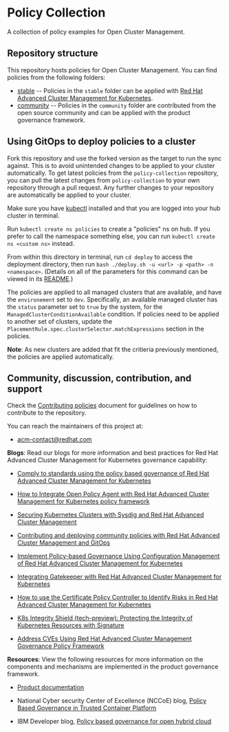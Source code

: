 # Policy Collection

A collection of policy examples for Open Cluster Management.

## Repository structure

This repository hosts policies for Open Cluster Management. You can find policies from the following folders:

* [stable](stable) -- Policies in the `stable` folder can be applied with [Red Hat Advanced Cluster Management for Kubernetes](https://www.redhat.com/en/technologies/management/advanced-cluster-management).
* [community](community) -- Policies in the `community` folder are contributed from the open source community and can be applied with the product governance framework.

## Using GitOps to deploy policies to a cluster

Fork this repository and use the forked version as the target to run the sync against. This is to avoid unintended changes to be applied to your cluster automatically. To get latest policies from the `policy-collection` repository, you can pull the latest changes from `policy-collection` to your own repository through a pull request. Any further changes to your repository are automatically be applied to your cluster.

Make sure you have [kubectl](https://kubernetes.io/docs/tasks/tools/install-kubectl/) installed and that you are logged into your hub cluster in terminal.

Run `kubectl create ns policies` to create a "policies" ns on hub. If you prefer to call the namespace something else, you can run `kubectl create ns <custom ns>` instead.

From within this directory in terminal, run `cd deploy` to access the deployment directory, then run `bash ./deploy.sh -u <url> -p <path> -n <namespace>`. (Details on all of the parameters for this command can be viewed in its [README](deploy/README.md).)

The policies are applied to all managed clusters that are available, and have the `environement` set to `dev`. Specifically, an available managed cluster has the `status` parameter set to `true` by the system, for the `ManagedClusterConditionAvailable` condition. If policies need to be applied to another set of clusters, update the `PlacementRule.spec.clusterSelector.matchExpressions` section in the policies.

**Note**: As new clusters are added that fit the critieria previously mentioned, the policies are applied automatically. 

## Community, discussion, contribution, and support

Check the [Contributing policies](CONTRIBUTING.md) document for guidelines on how to contribute to the repository.

You can reach the maintainers of this project at:

- acm-contact@redhat.com

**Blogs**: Read our blogs for more information and best practices for Red Hat Advanced Cluster Management for Kubernetes governance capability:

* [Comply to standards using the policy based governance of Red Hat Advanced Cluster Management for Kubernetes](https://www.openshift.com/blog/comply-to-standards-using-policy-based-governance-of-red-hat-advanced-cluster-management-for-kubernetes)

* [How to Integrate Open Policy Agent with Red Hat Advanced Cluster Management for Kubernetes policy framework](https://www.openshift.com/blog/how-to-integrate-open-policy-agent-with-red-hat-advanced-cluster-management-for-kubernetes-policy-framework)

* [Securing Kubernetes Clusters with Sysdig and Red Hat Advanced Cluster Management](https://www.openshift.com/blog/securing-kubernetes-clusters-with-sysdig-and-red-hat-advanced-cluster-management)

* [Contributing and deploying community policies with Red Hat Advanced Cluster Management and GitOps](https://www.openshift.com/blog/contributing-and-deploying-community-policies-with-red-hat-advanced-cluster-management-and-gitops)

* [Implement Policy-based Governance Using Configuration Management of Red Hat Advanced Cluster Management for Kubernetes](https://www.openshift.com/blog/implement-policy-based-governance-using-configuration-management-of-red-hat-advanced-cluster-management-for-kubernetes)

* [Integrating Gatekeeper with Red Hat Advanced Cluster Management for Kubernetes](https://www.openshift.com/blog/integrating-gatekeeper-with-red-hat-advanced-cluster-management-for-kubernetes)

* [How to use the Certificate Policy Controller to Identify Risks in Red Hat Advanced Cluster Management for Kubernetes](http://cloud.redhat.com/blog/how-to-use-the-certificate-policy-controller-to-identify-risks-in-red-hat-advanced-cluster-management-for-kubernetes)

* [K8s Integrity Shield (tech-preview): Protecting the Integrity of Kubernetes Resources with Signature](https://cloud.redhat.com/blog/k8s-integrity-shield-tech-preview-protecting-the-integrity-of-kubernetes-resources-with-signature)

* [Address CVEs Using Red Hat Advanced Cluster Management Governance Policy Framework](https://cloud.redhat.com/blog/address-cves-using-red-hat-advanced-cluster-management-governance-policy-framework)

**Resources**: View the following resources for more information on the components and mechanisms are implemented in the product governance framework.

* [Product documentation](https://access.redhat.com/documentation/en-us/red_hat_advanced_cluster_management_for_kubernetes/2.2/)

* National Cyber security Center of Excellence (NCCoE) blog, [Policy Based Governance in Trusted Container Platform](https://www.nccoe.nist.gov/news/policy-based-governance-trusted-container-platform)

* IBM Developer blog, [Policy based governance for open hybrid cloud](http://ibm.biz/policy-based-governance-for-open-hybrid-cloud)
